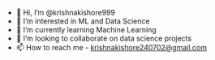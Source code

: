- 👋 Hi, I’m @krishnakishore999
- 👀 I’m interested in ML and Data Science 
- 🌱 I’m currently learning Machine Learning
- 💞️ I’m looking to collaborate on data science projects
- 📫 How to reach me - krishnakishore240702@gmail.com

<!---
krishnakishore999/krishnakishore999 is a ✨ special ✨ repository because its `README.md` (this file) appears on your GitHub profile.
You can click the Preview link to take a look at your changes.
--->
